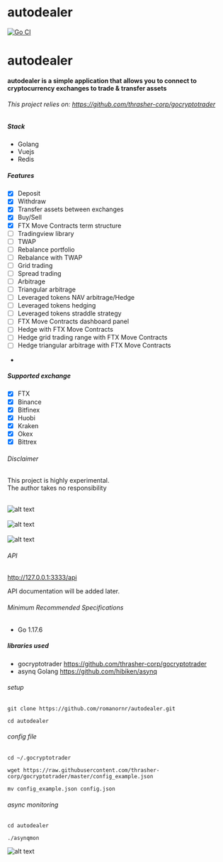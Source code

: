 # autodealer

[![Go CI](https://github.com/romanornr/autodealer/actions/workflows/go.yml/badge.svg)](https://github.com/romanornr/autodealer/actions/workflows/go.yml)


# autodealer 
#### autodealer is a simple application that allows you to connect to cryptocurrency exchanges to trade & transfer assets
###### This project relies on: https://github.com/thrasher-corp/gocryptotrader

##### Stack
- Golang
- Vuejs
- Redis

##### Features
- [x] Deposit
- [x] Withdraw
- [x] Transfer assets between exchanges
- [x] Buy/Sell
- [x] FTX Move Contracts term structure
- [ ] Tradingview library
- [ ] TWAP
- [ ] Rebalance portfolio
- [ ] Rebalance with TWAP
- [ ] Grid trading
- [ ] Spread trading
- [ ] Arbitrage
- [ ] Triangular arbitrage
- [ ] Leveraged tokens NAV arbitrage/Hedge
- [ ] Leveraged tokens hedging
- [ ] Leveraged tokens straddle strategy
- [ ] FTX Move Contracts dashboard panel
- [ ] Hedge with FTX Move Contracts
- [ ] Hedge grid trading range with FTX Move Contracts
- [ ] Hedge triangular arbitrage with FTX Move Contracts
- 
##### Supported exchange
- [x] FTX
- [x] Binance
- [x] Bitfinex
- [x] Huobi
- [x] Kraken
- [x] Okex
- [x] Bittrex

###### Disclaimer
This project is highly experimental. <br>
The author takes no responsibility
<br><br>

![alt text](https://raw.githubusercontent.com/romanornr/autodealer/main/screenshots/1.png)
<br><br>
![alt text](https://raw.githubusercontent.com/romanornr/autodealer/main/screenshots/2.png)
<br><br>
![alt text](https://raw.githubusercontent.com/romanornr/autodealer/main/screenshots/3.png)


###### API

http://127.0.0.1:3333/api

API documentation will be added later.


###### Minimum Recommended Specifications
- Go 1.17.6

##### libraries used
- gocryptotrader https://github.com/thrasher-corp/gocryptotrader
- asynq Golang https://github.com/hibiken/asynq

###### setup
``git clone https://github.com/romanornr/autodealer.git``

``cd autodealer``

###### config file
``cd ~/.gocryptotrader``

``wget https://raw.githubusercontent.com/thrasher-corp/gocryptotrader/master/config_example.json``

``mv config_example.json config.json``


###### async monitoring
``cd autodealer``

``./asynqmon``

![alt text](https://raw.githubusercontent.com/romanornr/autodealer/main/screenshots/4.png)